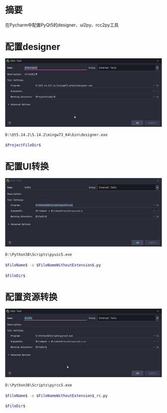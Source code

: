 # 摘要

在Pycharm中配置PyQt5的designer、ui2py、rcc2py工具

# 配置designer

![image-20240430165659122](https://raw.githubusercontent.com/nianzhou-ji/JpPics/main/assets/7aa1527b-06d2-11ef-93be-005056c00008.png)





```bash
D:\Qt5.14.2\5.14.2\mingw73_64\bin\designer.exe

$ProjectFileDir$
```



# 配置UI转换

![image-20240430165707784](https://raw.githubusercontent.com/nianzhou-ji/JpPics/main/assets/7d05a7fe-06d2-11ef-8729-005056c00008.png)

```bash
D:\Python38\Scripts\pyuic5.exe

$FileName$ -o $FileNameWithoutExtension$.py

$FileDir$
```







# 配置资源转换

![image-20240430165718361](https://raw.githubusercontent.com/nianzhou-ji/JpPics/main/assets/7e70a3cd-06d2-11ef-8ce7-005056c00008.png)

```bash
D:\Python38\Scripts\pyrcc5.exe

$FileName$ -o $FileNameWithoutExtension$_rc.py

$FileDir$
```

